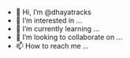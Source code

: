 - 👋 Hi, I’m @dhayatracks
- 👀 I’m interested in ...
- 🌱 I’m currently learning ...
- 💞️ I’m looking to collaborate on ...
- 📫 How to reach me ...

<!---
dhayatracks/dhayatracks is a ✨ special ✨ repository because its `README.md` (this file) appears on your GitHub profile.
You can click the Preview link to take a look at your changes.
--->
